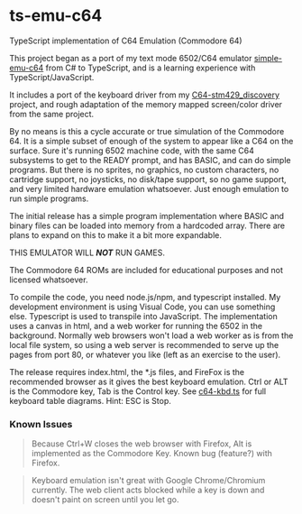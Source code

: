 # ts-emu-c64
TypeScript implementation of C64 Emulation (Commodore 64)

This project began as a port of my text mode 6502/C64 emulator [simple-emu-c64](https://github.com/davervw/simple-emu-c64) from C# to TypeScript, and is a learning experience with TypeScript/JavaScript.

It includes a port of the keyboard driver from my [C64-stm429_discovery](https://os.mbed.com/users/davervw/code/C64-stm429_discovery/) project, and rough adaptation of the memory mapped screen/color driver from the same project.

By no means is this a cycle accurate or true simulation of the Commodore 64.  It is a simple subset of enough of the system to appear like a C64 on the surface.  Sure it's running 6502 machine code, with the same C64 subsystems to get to the READY prompt, and has BASIC, and can do simple programs.  But there is no sprites, no graphics, no custom characters, no cartridge support, no joysticks, no disk/tape support, so no game support, and very limited hardware emulation whatsoever.  Just enough emulation to run simple programs.

The initial release has a simple program implementation where BASIC and binary files can be loaded into memory from a hardcoded array.  There are plans to expand on this to make it a bit more expandable.

THIS EMULATOR WILL ***NOT*** RUN GAMES.

The Commodore 64 ROMs are included for educational purposes and not licensed whatsoever.

To compile the code, you need node.js/npm, and typescript installed.  My development environment is using Visual Code, you can use something else.   Typescript is used to transpile into JavaScript.  The implementation uses a canvas in html, and a web worker for running the 6502 in the background.  Normally web browsers won't load a web worker as is from the local file system, so using a web server is recommended to serve up the pages from port 80, or whatever you like (left as an exercise to the user).

The release requires index.html, the *.js files, and FireFox is the recommended browser as it gives the best keyboard emulation.  Ctrl or ALT is the Commodore key, Tab is the Control key.  See [c64-kbd.ts](https://github.com/davervw/ts-emu-c64/blob/master/c64-kbd.ts) for full keyboard table diagrams.  Hint: ESC is Stop.

### Known Issues ###

>Because Ctrl+W closes the web browser with Firefox, Alt is implemented as the Commodore Key.  Known bug (feature?) with Firefox.

>Keyboard emulation isn't great with Google Chrome/Chromium currently.   The web client acts blocked while a key is down and doesn't paint on screen until you let go.
